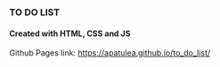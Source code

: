 
### TO DO LIST

#### Created with HTML, CSS and JS 


Github Pages link: https://apatulea.github.io/to_do_list/
